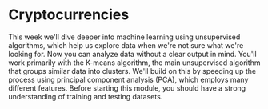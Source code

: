 # Cryptocurrencies
This week we'll dive deeper into machine learning using unsupervised algorithms, which help us explore data when we're not sure what we're looking for. Now you can analyze data without a clear output in mind. You'll work primarily with the K-means algorithm, the main unsupervised algorithm that groups similar data into clusters. We'll build on this by speeding up the process using principal component analysis (PCA), which employs many different features. Before starting this module, you should have a strong understanding of training and testing datasets.
